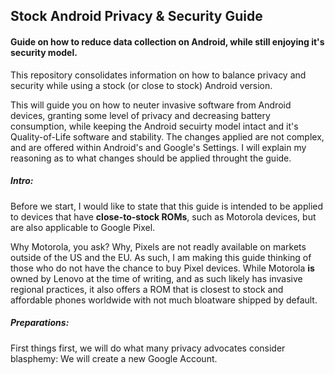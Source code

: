 ## Stock Android Privacy & Security Guide
#### Guide on how to reduce data collection on Android, while still enjoying it's security model.

This repository consolidates information on how to balance privacy and security while using a stock (or close to stock) Android version. 

This will guide you on how to neuter invasive software from Android devices, granting some level of privacy and decreasing battery consumption, while keeping the Android secuirty model intact and it's Quality-of-Life software and stability. The changes applied are not complex, and are offered within Android's and Google's Settings. I will explain my reasoning as to what changes should be applied throught the guide.

##### Intro:
Before we start, I would like to state that this guide is intended to be applied to devices that have **close-to-stock ROMs**, such as Motorola devices, but are also applicable to Google Pixel.

Why Motorola, you ask? Why, Pixels are not readly available on markets outside of the US and the EU. As such, I am making this guide thinking of those who do not have the chance to buy Pixel devices. While Motorola **is** owned by Lenovo at the time of writing, and as such likely has invasive regional practices, it also offers a ROM that is closest to stock and affordable phones worldwide with not much bloatware shipped by default.

##### Preparations:
First things first, we will do what many privacy advocates consider blasphemy: We will create a new Google Account.
